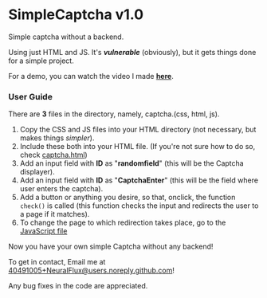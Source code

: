 # SimpleCaptcha v1.0
Simple captcha without a backend.

Using just HTML and JS. It's __*vulnerable*__ (obviously), but it gets things done for a simple project.

For a demo, you can watch the video I made **[here](https://www.youtube.com/watch?v=2EsiEcu7v0A)**.

### User Guide

There are **3** files in the directory, namely, captcha.(css, html, js).

1. Copy the CSS and JS files into your HTML directory (not necessary, but makes things _simpler_).
2. Include these both into your HTML file. (If you're not sure how to do so, check [captcha.html](captcha.html))
3. Add an input field with **ID** as "**randomfield**" (this will be the Captcha displayer).
4. Add an input field with **ID** as "**CaptchaEnter**" (this will be the field where user enters the captcha).
5. Add a button or anything you desire, so that, onclick, the function `check()` is called (this function checks the input and redirects the user to a page if it matches).
6. To change the page to which redirection takes place, go to the [JavaScript file](captcha.js)

Now you have your own simple Captcha without any backend!

To get in contact, Email me at 40491005+NeuralFlux@users.noreply.github.com!

Any bug fixes in the code are appreciated.
